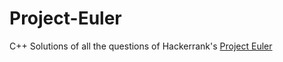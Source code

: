 # Project-Euler
C++ Solutions of all the questions of Hackerrank's [Project Euler](https://www.hackerrank.com/contests/projecteuler/challenges)
